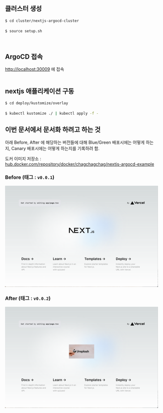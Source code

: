 ## 클러스터 생성
```bash
$ cd cluster/nextjs-argocd-cluster

$ source setup.sh
```
<br>


## ArgoCD 접속
[http://localhost:30009](http://localhost:30009) 에 접속<br>
<br>


## nextjs 애플리케이션 구동
```bash
$ cd deploy/kustomize/overlay

$ kubectl kustomize ./ | kubectl apply -f -

```

## 이번 문서에서 문서화 하려고 하는 것
아래 Before, After 에 해당하는 버전들에 대해 Blue/Green 배포시에는 어떻게 하는지, Canary 배포시에는 어떻게 하는지를 기록하려 함.
<br>

도커 이미지 저장소 : [hub.docker.com/repository/docker/chagchagchag/nextjs-argocd-example](https://hub.docker.com/repository/docker/chagchagchag/nextjs-argocd-example/general)
<br>

### Before (태그 : `v0.0.1`)
<img src="./docs/img/BEFORE.png"/>
<br>

### After (태그 : `v0.0.2`)
<img src="./docs/img/After.png"/>
<br>

